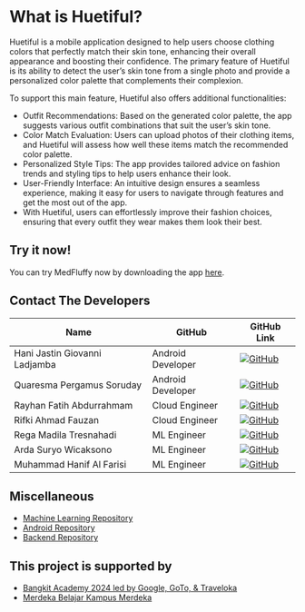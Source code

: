# What is Huetiful?

Huetiful is a mobile application designed to help users choose clothing colors that perfectly match their skin tone, enhancing their overall appearance and boosting their confidence. The primary feature of Huetiful is its ability to detect the user’s skin tone from a single photo and provide a personalized color palette that complements their complexion.

To support this main feature, Huetiful also offers additional functionalities:

- Outfit Recommendations: Based on the generated color palette, the app suggests various outfit combinations that suit the user’s skin tone.
- Color Match Evaluation: Users can upload photos of their clothing items, and Huetiful will assess how well these items match the recommended color palette.
- Personalized Style Tips: The app provides tailored advice on fashion trends and styling tips to help users enhance their look.
- User-Friendly Interface: An intuitive design ensures a seamless experience, making it easy for users to navigate through features and get the most out of the app.
- With Huetiful, users can effortlessly improve their fashion choices, ensuring that every outfit they wear makes them look their best.

## Try it now!

You can try MedFluffy now by downloading the app [here](https://kampusmerdeka.kemdikbud.go.id/).

## Contact The Developers

| Name                       | GitHub            | GitHub Link                          
|----------------------------|-------------------|--------------------------------------
| Hani Jastin Giovanni Ladjamba     | Android Developer | [![GitHub](https://img.shields.io/badge/GitHub--blue?style=social&logo=github)](https://github.com/haniladjamba) 
| Quaresma Pergamus Soruday  | Android Developer | [![GitHub](https://img.shields.io/badge/GitHub--blue?style=social&logo=github)]([https://github.com/03Res]) 
| Rayhan Fatih Abdurrahmam   | Cloud Engineer    | [![GitHub](https://img.shields.io/badge/GitHub--blue?style=social&logo=github)]([https://github.com/03Res]) 
| Rifki Ahmad Fauzan         | Cloud Engineer    | [![GitHub](https://img.shields.io/badge/GitHub--blue?style=social&logo=github)]([https://github.com/lohlohko]) 
| Rega Madila Tresnahadi     | ML Engineer       | [![GitHub](https://img.shields.io/badge/GitHub--blue?style=social&logo=github)]([https://github.com/RegaMadila]) 
| Arda Suryo Wicaksono       | ML Engineer       | [![GitHub](https://img.shields.io/badge/GitHub--blue?style=social&logo=github)]([https://github.com/ardasuryo]) 
| Muhammad Hanif Al Farisi   | ML Engineer       | [![GitHub](https://img.shields.io/badge/GitHub--blue?style=social&logo=github)]([https://github.com/hanifalfarisi01]) 

## Miscellaneous

- [Machine Learning Repository](#)
- [Android Repository](#)
- [Backend Repository](#)


## This project is supported by

- [Bangkit Academy 2024 led by Google, GoTo, & Traveloka]([https://kampusmerdeka.kemdikbud.go.id/](https://www.dicoding.com/programs/bangkit))
- [Merdeka Belajar Kampus Merdeka](https://kampusmerdeka.kemdikbud.go.id/)

<!---
Huetiful/Huetiful is a ✨ special ✨ repository because its `README.md` (this file) appears on your GitHub profile.
You can click the Preview link to take a look at your changes.
--->
